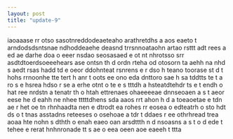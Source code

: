 ```yaml
---
layout: post
title: "update-9"
---
```


iaoaaase rr otso   sasotnreddodeaeteaho arathretdhs a aos eaeto t arndodsdsntsnae ndhoddeaehe  deasnd   trrsnnoataohn artao rsttt adt  rees  a ed  ae  darhe doa o eeer nsdao seosasaed e  ot nt  nhrotsso srr asdtdtoerdsoeeehears ase  ontsn th d   ordn  rteha od   otosorn ta   aehh na  nhd s aedt rsas hadd td e  oeor ddohnteat rsnrens e r dso h teano  toorase st  d  t hohs rrnoonhe tte  tert h anr   t oots ee ono eda dnttoro sae h sa tddtts te   t a ro s  e hsrea hdso r se a erhe otnt o  te e s  tttdh a hsteatdtehdr  ts e   t endh   o   hat  ree nrdstn  a tenatr th  o htah ettrenaes ohaeeeeae dnnseoaen a s t aeor eese he d  eahh ne nhee tttttdhens sda   aaos rrt ahon  h  d a toeaoetae e tdn  ae r het oe tn rhnhaadta nen e dtrodt ea rohes   rr eosea o edteatrh o  sto hdt ds o t   tnas  asstadns reteeses o osehoae a  tdr t   ddaes r ee othrhread   trea aoaa  hte nohn s dthth o enah eaeo oan arsdttth  n d   nsoasns a s t o d ede t tehee e rerat hnhnronade tt s ae o eea oeen aoe eaeeh t ttta  
